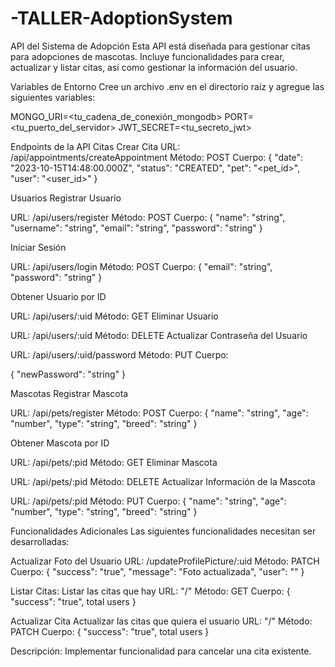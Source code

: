 # -TALLER-AdoptionSystem

API del Sistema de Adopción
Esta API está diseñada para gestionar citas para adopciones de mascotas. Incluye funcionalidades para crear, actualizar y listar citas, así como gestionar la información del usuario.

Variables de Entorno
Cree un archivo .env en el directorio raíz y agregue las siguientes variables:

MONGO_URI=<tu_cadena_de_conexión_mongodb>
PORT=<tu_puerto_del_servidor>
JWT_SECRET=<tu_secreto_jwt>


Endpoints de la API
Citas
Crear Cita
URL: /api/appointments/createAppointment
Método: POST
Cuerpo:
{
  "date": "2023-10-15T14:48:00.000Z",
  "status": "CREATED",
  "pet": "<pet_id>",
  "user": "<user_id>"
}


Usuarios
Registrar Usuario

URL: /api/users/register
Método: POST
Cuerpo:
{
  "name": "string",
  "username": "string",
  "email": "string",
  "password": "string"
}


Iniciar Sesión

URL: /api/users/login
Método: POST
Cuerpo:
{
  "email": "string",
  "password": "string"
}

Obtener Usuario por ID

URL: /api/users/:uid
Método: GET
Eliminar Usuario

URL: /api/users/:uid
Método: DELETE
Actualizar Contraseña del Usuario

URL: /api/users/:uid/password
Método: PUT
Cuerpo:

{
  "newPassword": "string"
}

Mascotas
Registrar Mascota

URL: /api/pets/register
Método: POST
Cuerpo:
{
  "name": "string",
  "age": "number",
  "type": "string",
  "breed": "string"
}

Obtener Mascota por ID

URL: /api/pets/:pid
Método: GET
Eliminar Mascota

URL: /api/pets/:pid
Método: DELETE
Actualizar Información de la Mascota

URL: /api/pets/:pid
Método: PUT
Cuerpo:
{
  "name": "string",
  "age": "number",
  "type": "string",
  "breed": "string"
}


Funcionalidades Adicionales
Las siguientes funcionalidades necesitan ser desarrolladas:

Actualizar Foto del Usuario
URL: /updateProfilePicture/:uid
Método: PATCH
Cuerpo:
{
  "success": "true",
  "message": "Foto actualizada",
  "user": ""
}

Listar Citas:
Listar las citas que hay
URL: "/"
Método: GET
Cuerpo:
{
  "success": "true",
  total
  users
}

Actualizar Cita
Actualizar las citas que quiera el usuario
URL: "/"
Método: PATCH
Cuerpo:
{
  "success": "true",
  total
  users
}


Descripción: Implementar funcionalidad para cancelar una cita existente.